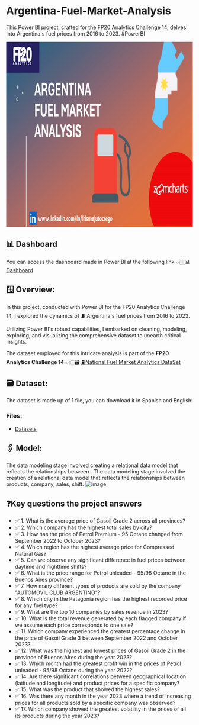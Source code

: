 # Argentina-Fuel-Market-Analysis
This Power BI project, crafted for the FP20 Analytics Challenge 14, delves into Argentina's fuel prices from 2016 to 2023. #PowerBI

<div align="center">
<img src="https://github.com/IrisMejuto/Argentina-Fuel-Market-Analysis/blob/main/Images/Slide2.JPG" alt="Logo" width="800" height="500">
</div>

## 📊 Dashboard
You can access the dashboard made in Power BI at the following link 👉🏼📊 [Dashboard](https://app.powerbi.com/view?r=eyJrIjoiZDY2YThkZWQtOWQ5Ny00OTczLTk5NWEtZmVlZmI2MjVmNGMxIiwidCI6IjA1ZWE3NGEzLTkyYzUtNGMzMS05NzhhLTkyNWMzYzc5OWNkMCIsImMiOjh9)

## 🪟 Overview:

In this project, conducted with Power BI for the FP20 Analytics Challenge 14, I explored the dynamics of ⛽ Argentina's fuel prices from 2016 to 2023.

Utilizing Power BI's robust capabilities, I embarked on cleaning, modeling, exploring, and visualizing the comprehensive dataset to unearth critical insights.

The dataset employed for this intricate analysis is part of the **FP20 Analytics Challenge 14** 👉🏼🗃️ [⛽National Fuel Market Analytics DataSet](https://www.fp20analytics.com/challenges)

## 🗃️ Dataset:

The dataset is made up of 1 file, you can download it in Spanish and English:

### Files:
* [Datasets](https://github.com/IrisMejuto/Argentina-Fuel-Market-Analysis/tree/main/Datasets)

## 🖇️ Model:

The data modeling stage involved creating a relational data model that reflects the relationships between .
The data modeling stage involved the creation of a relational data model that reflects the relationships between products, company, sales, shift.
![image](https://github.com/IrisMejuto/Argentina-Fuel-Market-Analysis/assets/121298708/3467cee2-be77-41b0-ab83-d259c49b7baf)


 ## ❓Key questions the project answers
* ✅ 1. What is the average price of Gasoil Grade 2 across all provinces?
* ✅ 2. Which company has the highest total sales by city?
* ✅ 3. How has the price of Petrol Premium - 95 Octane changed from September 2022 to October 2023?
* ✅ 4. Which region has the highest average price for Compressed Natural Gas?
* ✅ 5. Can we observe any significant difference in fuel prices between daytime and nighttime shifts?
* ✅ 6. What is the price range for Petrol unleaded - 95/98 Octane in the Buenos Aires province?
* ✅ 7. How many different types of products are sold by the company "AUTOMOVIL CLUB ARGENTINO"?
* ✅ 8. Which city in the Patagonia region has the highest recorded price for any fuel type?
* ✅ 9. What are the top 10 companies by sales revenue in 2023? 
* ✅ 10. What is the total revenue generated by each flagged company if we assume each price corresponds to one sale?
* ✅ 11. Which company experienced the greatest percentage change in the price of Gasoil Grade 3 between September 2022 and October 2023?
* ✅ 12. What was the highest and lowest prices of Gasoil Grade 2 in the province of Buenos Aires during the year 2023?
* ✅ 13. Which month had the greatest profit win in the prices of Petrol unleaded - 95/98 Octane during the year 2022?
* ✅ 14. Are there significant correlations between geographical location (latitude and longitude)
and product prices for a specific company?
* ✅ 15. What was the product that showed the highest sales?
* ✅ 16. Was there any month in the year 2023 where a trend of increasing prices for all products sold by a specific company was observed?
* ✅ 17. Which company showed the greatest volatility in the prices of all its products during the year 2023?




